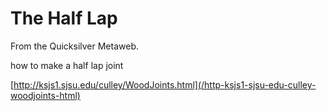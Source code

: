
# The Half Lap

From the Quicksilver Metaweb.

how to make a half lap joint

[http://ksjs1.sjsu.edu/culley/WoodJoints.html](/http-ksjs1-sjsu-edu-culley-woodjoints-html)
